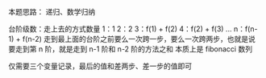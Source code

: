 本题思路：
递归、数学归纳

台阶级数：走上去的方式数量
1：1
2：2
3：f(1) + f(2)
4：f(2) + f(3)
...
n：f(n-1) + f(n-2)
走到最上面的台阶之前要么一次跨一步，要么一次跨两步，也就是说要走到第 n 阶，就是走到 n-1 阶和 n-2 阶的方法之和
本质上是 fibonacci 数列

仅需要三个变量记录，最后的值和差两步、差一步的值即可
